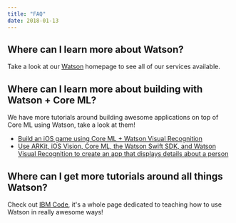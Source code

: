 ```yaml
---
title: "FAQ"
date: 2018-01-13
---
```


## Where can I learn more about Watson?
Take a look at our [Watson](https://www.ibm.com/watson/) homepage to see all of our services available.

## Where can I learn more about building with Watson + Core ML?
We have more tutorials around building awesome applications on top of Core ML using Watson, take a look at them!
* [Build an iOS game using Core ML + Watson Visual Recognition](https://developer.ibm.com/code/patterns/build-an-ios-game-powered-by-core-ml-and-watson-visual-recognition/)
* [Use ARKit, iOS Vision, Core ML, the Watson Swift SDK, and Watson Visual Recognition to create an app that displays details about a person](https://developer.ibm.com/code/patterns/create-an-augmented-reality-application-with-facial-detection/)

## Where can I get more tutorials around all things Watson?
Check out [IBM Code](https://developer.ibm.com/code/), it's a whole page dedicated to teaching how to use Watson in really awesome ways!

